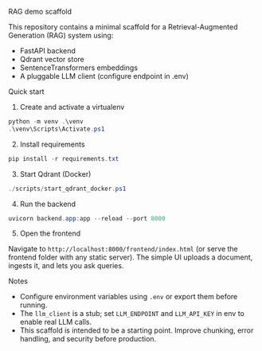 RAG demo scaffold

This repository contains a minimal scaffold for a Retrieval-Augmented Generation (RAG) system using:
- FastAPI backend
- Qdrant vector store
- SentenceTransformers embeddings
- A pluggable LLM client (configure endpoint in .env)

Quick start

1. Create and activate a virtualenv

```powershell
python -m venv .\venv
.\venv\Scripts\Activate.ps1
```

2. Install requirements

```powershell
pip install -r requirements.txt
```

3. Start Qdrant (Docker)

```powershell
./scripts/start_qdrant_docker.ps1
```

4. Run the backend

```powershell
uvicorn backend.app:app --reload --port 8000
```

5. Open the frontend

Navigate to `http://localhost:8000/frontend/index.html` (or serve the frontend folder with any static server). The simple UI uploads a document, ingests it, and lets you ask queries.

Notes
- Configure environment variables using `.env` or export them before running.
- The `llm_client` is a stub; set `LLM_ENDPOINT` and `LLM_API_KEY` in env to enable real LLM calls.
- This scaffold is intended to be a starting point. Improve chunking, error handling, and security before production.
